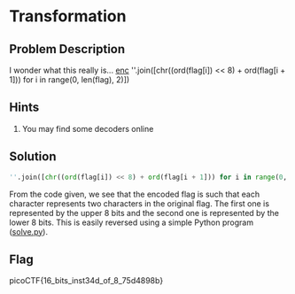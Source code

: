 # Transformation

## Problem Description

I wonder what this really is... [enc](https://mercury.picoctf.net/static/77a2b202236aa741e988581e78d277a6/enc) ''.join([chr((ord(flag[i]) << 8) + ord(flag[i + 1])) for i in range(0, len(flag), 2)])

## Hints

1. You may find some decoders online

## Solution

```python
''.join([chr((ord(flag[i]) << 8) + ord(flag[i + 1])) for i in range(0, len(flag), 2)])
```

From the code given, we see that the encoded flag is such that each character represents two characters in the original flag. The first one is represented by the upper 8 bits and the second one is represented by the lower 8 bits. This is easily reversed using a simple Python program ([solve.py](./solve.py)).

## Flag

picoCTF{16_bits_inst34d_of_8_75d4898b}

